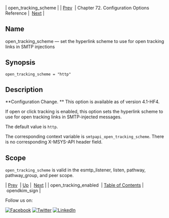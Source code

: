 | open_tracking_scheme |
| [Prev](config.open_tracking_enabled.php)  | Chapter 72. Configuration Options Reference |  [Next](conf.ref.opendkim_sign.php) |

<a name="config.open_tracking_scheme"></a>
## Name

open_tracking_scheme — set the hyperlink scheme to use for open tracking links in SMTP injections

## Synopsis

`open_tracking_scheme = "http"`

<a name="idp25709872"></a>
## Description

**Configuration Change. ** This option is available as of version 4.1-HF4.

If open or click tracking is enabled, this option sets the hyperlink scheme to use for open tracking links in SMTP-injected messages.

The default value is `http`.

The corresponding context variable is `smtpapi_open_tracking_scheme`. There is no corresponding X-MSYS-API header field.

<a name="idp25715376"></a>
## Scope

`open_tracking_scheme` is valid in the esmtp_listener, listen, pathway, pathway_group, and peer scope.

| [Prev](config.open_tracking_enabled.php)  | [Up](config.options.ref.php) |  [Next](conf.ref.opendkim_sign.php) |
| open_tracking_enabled  | [Table of Contents](index.php) |  opendkim_sign |

Follow us on:

[![Facebook](https://support.messagesystems.com/images/icon-facebook.png)](http://www.facebook.com/messagesystems) [![Twitter](https://support.messagesystems.com/images/icon-twitter.png)](http://twitter.com/#!/MessageSystems) [![LinkedIn](https://support.messagesystems.com/images/icon-linkedin.png)](http://www.linkedin.com/company/message-systems)